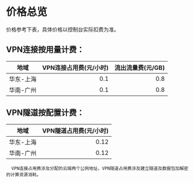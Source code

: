 # 价格总览

价格参考下表，具体价格以控制台实际扣费为准。

## VPN连接按用量计费：
| 地域 | VPN连接占用费(元/小时) | 流出流量费(元/GB) |
|:---:| ---:| ---:|
| 华东-上海 | 0.1 | 0.8 |
| 华南-广州 | 0.1 | 0.8 |

## VPN隧道按配置计费：
| 地域 | VPN隧道占用费(元/小时) |
|:---:| ---:|
| 华东-上海 | 0.12 |
| 华南-广州 | 0.12 |

```
  VPN连接占用费涉及分配的云端两个公网地址，VPN隧道占用费涉及建立隧道及数据包加解密的计算资源消耗。
```
